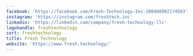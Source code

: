 ```yaml
---
facebook: 'https://facebook.com/Fresh-Technology-Inc-100408992174563'
instagram: 'https://instagram.com/freshtech.inc'
linkedin: 'https://linkedin.com/company/fresh-technology-llc'
logohandle: freshtechnology
sort: freshtechnology
title: Fresh Technology
website: 'https://www.fresh.technology/'
---
```

